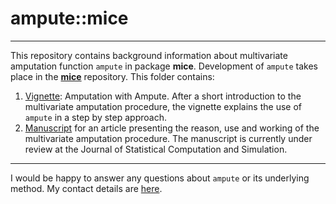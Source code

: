 # ampute::mice

--- 

This repository contains background information about multivariate amputation function `ampute` in package **mice**. Development of `ampute` takes place in the [**mice**](https://github.com/stefvanbuuren/mice) repository. This folder contains:

1. [Vignette](https://rianneschouten.github.io/Amputation_with_Ampute/Vignette/ampute.html): Amputation with Ampute. After a short introduction to the multivariate amputation procedure, the vignette explains the use of `ampute` in a step by step approach. 
2. [Manuscript](https://rianneschouten.github.io/Amputation_with_Ampute/Manuscript%20article/Manuscript.pdf) for an article presenting the reason, use and working of the multivariate amputation procedure. The manuscript is currently under review at the Journal of Statistical Computation and Simulation.

---

I would be happy to answer any questions about `ampute` or its underlying method. My contact details are [here](https://rianneschouten.github.io/#contact).

